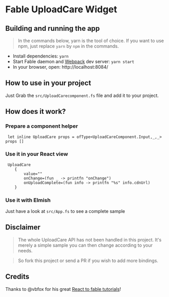 # Fable UploadCare Widget

## Building and running the app

> In the commands below, yarn is the tool of choice. If you want to use npm, just replace `yarn` by `npm` in the commands.

* Install dependencies: `yarn`
* Start Fable daemon and [Webpack](https://webpack.js.org/) dev server: `yarn start`
* In your browser, open: http://localhost:8084/

## How to use in your project
Just Grab the `src/UploadCarecomponent.fs` file and add it to your project.

## How does it work?

### Prepare a component helper
 ```f#
  let inline UploadCare props = ofType<UploadCareComponent.Input,_,_> props []
```

### Use it in your React view
```f#
 UploadCare  
    { 
        value=""
        onChange=(fun _ -> printfn "onChange")
        onUploadComplete=(fun info -> printfn "%s" info.cdnUrl)
    }
```

### Use it with Elmish

Just have a look at `src/App.fs` to see a complete sample

## Disclaimer
> The whole UploadCare API has not been handled in this project. It's merely a simple sample you can then change according to your needs.

> So fork this project or send a PR if you wish to add more bindings.

## Credits
Thanks to @vbfox for his great [React to fable tutorials](https://blog.vbfox.net/2018/02/06/fable-react-1-react-in-fable-land.html)!
